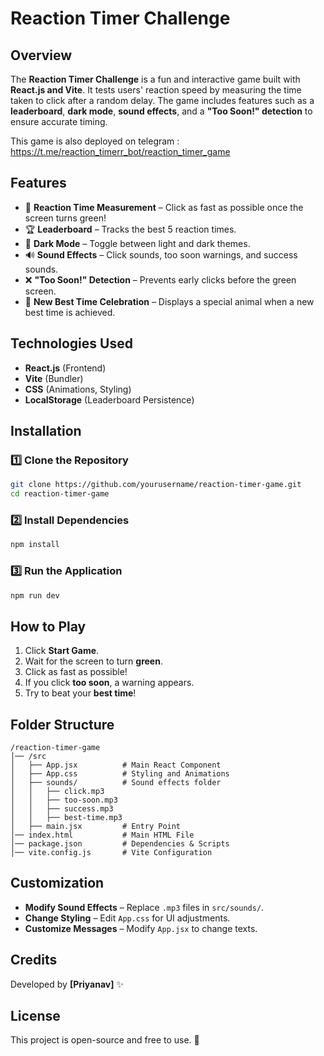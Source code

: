 # Reaction Timer Challenge

## Overview
The **Reaction Timer Challenge** is a fun and interactive game built with **React.js and Vite**. It tests users' reaction speed by measuring the time taken to click after a random delay. The game includes features such as a **leaderboard**, **dark mode**, **sound effects**, and a **"Too Soon!" detection** to ensure accurate timing.

This game is also deployed on telegram : https://t.me/reaction_timerr_bot/reaction_timer_game

## Features
- 🎯 **Reaction Time Measurement** – Click as fast as possible once the screen turns green!
- 🏆 **Leaderboard** – Tracks the best 5 reaction times.
- 🌙 **Dark Mode** – Toggle between light and dark themes.
- 🔊 **Sound Effects** – Click sounds, too soon warnings, and success sounds.
- ❌ **"Too Soon!" Detection** – Prevents early clicks before the green screen.
- 🐆 **New Best Time Celebration** – Displays a special animal when a new best time is achieved.

## Technologies Used
- **React.js** (Frontend)
- **Vite** (Bundler)
- **CSS** (Animations, Styling)
- **LocalStorage** (Leaderboard Persistence)

## Installation
### 1️⃣ Clone the Repository
```bash
git clone https://github.com/yourusername/reaction-timer-game.git
cd reaction-timer-game
```

### 2️⃣ Install Dependencies
```bash
npm install
```

### 3️⃣ Run the Application
```bash
npm run dev
```

## How to Play
1. Click **Start Game**.
2. Wait for the screen to turn **green**.
3. Click as fast as possible!
4. If you click **too soon**, a warning appears.
5. Try to beat your **best time**!

## Folder Structure
```
/reaction-timer-game
│── /src
│   ├── App.jsx          # Main React Component
│   ├── App.css          # Styling and Animations
│   ├── sounds/          # Sound effects folder
│   │   ├── click.mp3
│   │   ├── too-soon.mp3
│   │   ├── success.mp3
│   │   ├── best-time.mp3
│   ├── main.jsx         # Entry Point
│── index.html           # Main HTML File
│── package.json         # Dependencies & Scripts
│── vite.config.js       # Vite Configuration
```

## Customization
- **Modify Sound Effects** – Replace `.mp3` files in `src/sounds/`.
- **Change Styling** – Edit `App.css` for UI adjustments.
- **Customize Messages** – Modify `App.jsx` to change texts.

## Credits
Developed by **[Priyanav]** ✨

## License
This project is open-source and free to use. 🚀

